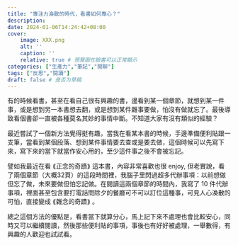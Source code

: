 ```yaml
---
title: "專注力渙散的時代，看書如何專心？"
description: 
date: 2024-01-06T14:24:42+08:00
cover:
    image: XXX.png
    alt: ''
    caption: ''
    relative: true # 預覽圖在臉書可以正常顯示
categories: ["生產力","筆記","閒聊"]
tags: ["反思","閱讀"]
draft: false # 是否为草稿
---
```


有的時候看書，甚至在看自己很有興趣的書，邊看到某一個章節，就想到某一件事，或是想到另一本書想去翻，或是想到某件雜事要做，怕沒有做就忘了。最後導致看個書卻一直被各種莫名其妙的事情中斷。不知道大家有沒有類似的經驗？

最近嘗試了一個新方法覺得挺有趣，當我在看某本書的時候，手邊準備便利貼跟一支筆，當看到某個段落、想到某件事情要去查或是要去做，這個時候可以先寫下來，寫下來的當下就當作安心用的，至少這件事之後不會被忘記。

譬如我最近在看 ⟪正念的奇蹟⟫ 這本書，內容非常喜歡也很 enjoy, 但老實說，看了兩個章節（大概32頁）的這段時間裡，我腦子里閃過超多代辦事項：以前想做但忘了做，未來要做但怕忘記做。在閱讀這兩個章節的時間內，我寫了 10 件代辦事項，裡面甚至包含要打電話問除夕的餐廳可不可以訂位這種事，可見人心渙散的可怕，直接變成 ⟪雜念的奇蹟⟫ 。

總之這個方法的優點是，看書當下就算分心，馬上記下來不處理也會比較安心，同時又可以繼續閱讀，然後那些便利貼的事項，事後也有好好被處理，一舉數得，有興趣的人歡迎也試試看。